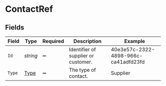 # ContactRef


## Fields

| Field                                | Type                                 | Required                             | Description                          | Example                              |
| ------------------------------------ | ------------------------------------ | ------------------------------------ | ------------------------------------ | ------------------------------------ |
| `Id`                                 | *string*                             | :heavy_minus_sign:                   | Identifier of supplier or customer.  | 40e3e57c-2322-4898-966c-ca41adfd23fd |
| `Type`                               | [Type](../../Models/Shared/Type.md)  | :heavy_minus_sign:                   | The type of contact.                 | Supplier                             |